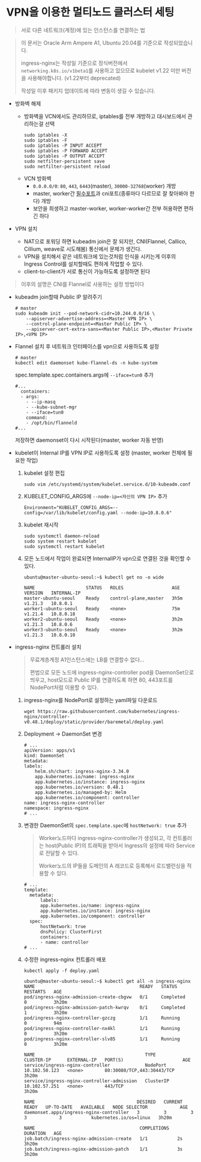 # VPN을 이용한 멀티노드 클러스터 세팅

> 서로 다른 네트워크(계정)에 있는 인스턴스를 연결하는 법

> 이 문서는 Oracle Arm Ampere A1, Ubuntu 20.04를 기준으로 작성되었습니다.
>
> ingress-nginx는 작성일 기준으로 정식버전에서 `networking.k8s.io/v1beta1`를 사용하고 있으므로 kubelet v1.22 미만 버전을 사용해야합니다. (v1.22부터 deprecated)
>
> 작성일 이후 패키지 업데이트에 따라 변동이 생길 수 있습니다.

- 방화벽 해제
  - 방화벽을 VCN에서도 관리하므로, iptables를 전부 개방하고 대시보드에서 관리하는걸 선택
      ```
    sudo iptables -X
    sudo iptables -F
    sudo iptables -P INPUT ACCEPT
    sudo iptables -P FORWARD ACCEPT
    sudo iptables -P OUTPUT ACCEPT
    sudo netfilter-persistent save
    sudo netfilter-persistent reload
    ```
  - VCN 방화벽
    - `0.0.0.0/0`: `80`, `443`, `6443`(master), `30000-32768`(worker) 개방
    - master, worker간 [필수포트](https://kubernetes.io/ko/docs/setup/production-environment/tools/kubeadm/install-kubeadm/)과 cni포트(종류마다 다르므로 잘 찾아봐야 한다) 개방
    - 보안을 희생하고 master-worker, worker-worker간 전부 허용하면 편하긴 하다

- VPN 설치
  - NAT으로 포워딩 하면 kubeadm join은 잘 되지만, CNI(Flannel, Callico, Cillium, weave로 시도해봄) 통신에서 문제가 생긴다.
  - VPN을 설치해서 같은 네트워크에 있는것처럼 인식을 시키는게 이후의 Ingress Control를 설치할때도 편하게 작업할 수 있다.
  - client-to-client가 서로 통신이 가능하도록 설정하면 된다

> 이후의 설명은 CNI를 Flannel로 사용하는 설정 방법이다
- kubeadm join할때 Public IP 알려주기
    ```
    # master
    sudo kubeadm init --pod-network-cidr=10.244.0.0/16 \
        --apiserver-advertise-address=<Master VPN IP> \
        --control-plane-endpoint=<Master Public IP> \
        --apiserver-cert-extra-sans=<Master Public IP>,<Master Private IP>,<VPN IP>
    ```
- Flannel 설치 후 네트워크 인터페이스를 vpn으로 사용하도록 설정
    ```
    # master
    kubectl edit daemonset kube-flannel-ds -n kube-system
    ```
    spec.template.spec.containers.args에 `--iface=tun0` 추가
    ```
    #...
      containers:
      - args:
        - --ip-masq
        - --kube-subnet-mgr
        - --iface=tun0
        command:
        - /opt/bin/flanneld
    #...
    ```
    저장하면 daemonset이 다시 시작된다(master, worker 자동 반영)
- kubelet이 Internal IP를 VPN IP로 사용하도록 설정 (master, worker 전체에 필요한 작업)
  
  1. kubelet 설정 편집
        ```
        sudo vim /etc/systemd/system/kubelet.service.d/10-kubeadm.conf
        ```
  2. KUBELET_CONFIG_ARGS에 `--node-ip=<자신의 VPN IP>` 추가
        ```
        Environment="KUBELET_CONFIG_ARGS=--config=/var/lib/kubelet/config.yaml --node-ip=10.8.0.6"
        ```
  3. kubelet 재시작
        ```
        sudo systemctl daemon-reload
        sudo system restart kubelet
        sudo systemctl restart kubelet
        ```
  4. 모든 노드에서 작업이 완료되면 InternalIP가 vpn으로 연결된 것을 확인할 수 있다.
        ```
        ubuntu@master-ubuntu-seoul:~$ kubectl get no -o wide
        
        NAME                   STATUS   ROLES                  AGE    VERSION   INTERNAL-IP  
        master-ubuntu-seoul    Ready    control-plane,master   3h5m   v1.21.3   10.8.0.1  
        worker1-ubuntu-seoul   Ready    <none>                 75m    v1.21.4   10.8.0.18   
        worker2-ubuntu-seoul   Ready    <none>                 3h2m   v1.21.3   10.8.0.6    
        worker3-ubuntu-seoul   Ready    <none>                 3h2m   v1.21.3   10.8.0.10  
        ```

- ingress-nginx 컨트롤러 설치
  > 무료계층계정 A1인스턴스에는 LB를 연결할수 없다...
  >
  > 편법으로 모든 노드에 ingress-nginx-controller pod을 DaemonSet으로 띄우고, host모드로 Public IP를 연결하도록 하면 80, 443포트를 NodePort처럼 이용할 수 있다.

  1. ingress-nginx를 NodePort로 설정하는 yaml파일 다운로드
      ```
      wget https://raw.githubusercontent.com/kubernetes/ingress-nginx/controller-v0.48.1/deploy/static/provider/baremetal/deploy.yaml
      ```
  2. Deployment → DaemonSet 변경
      ```
      # ...
      apiVersion: apps/v1
      kind: DaemonSet
      metadata:
      labels:
          helm.sh/chart: ingress-nginx-3.34.0
          app.kubernetes.io/name: ingress-nginx
          app.kubernetes.io/instance: ingress-nginx
          app.kubernetes.io/version: 0.48.1
          app.kubernetes.io/managed-by: Helm
          app.kubernetes.io/component: controller
      name: ingress-nginx-controller
      namespace: ingress-nginx
      # ...
      ```
  3. 변경한 DaemonSet의 `spec.template.spec`에 `hostNetwork: true` 추가
      > Worker노드마다 ingress-nginx-controller가 생성되고, 각 컨트롤러는 host(Public IP)의 트래픽을 받아서 Ingress의 설정에 따라 Service로 전달할 수 있다.
      >
      > Worker노드의 IP들을 도메인의 A 레코드로 등록해서 로드밸런싱을 적용할 수 있다.

      ```
      # ...
      template:
        metadata:
            labels:
            app.kubernetes.io/name: ingress-nginx
            app.kubernetes.io/instance: ingress-nginx
            app.kubernetes.io/component: controller
        spec:
            hostNetwork: true
            dnsPolicy: ClusterFirst
            containers:
            - name: controller
      # ...
      ```
  4. 수정한 ingress-nginx 컨트롤러 배포
      ```
      kubectl apply -f deploy.yaml
      ```
      ```
      ubuntu@master-ubuntu-seoul:~$ kubectl get all -n ingress-nginx
      NAME                                       READY   STATUS      RESTARTS   AGE
      pod/ingress-nginx-admission-create-cbgvw   0/1     Completed   0          3h20m
      pod/ingress-nginx-admission-patch-kwrqv    0/1     Completed   1          3h20m
      pod/ingress-nginx-controller-gzczg         1/1     Running     0          94m
      pod/ingress-nginx-controller-nx4kl         1/1     Running     0          3h20m
      pod/ingress-nginx-controller-slv85         1/1     Running     0          3h20m

      NAME                                         TYPE        CLUSTER-IP      EXTERNAL-IP   PORT(S)                      AGE
      service/ingress-nginx-controller             NodePort    10.102.50.123   <none>        80:30080/TCP,443:30443/TCP   3h20m
      service/ingress-nginx-controller-admission   ClusterIP   10.102.57.251   <none>        443/TCP                      3h20m

      NAME                                      DESIRED   CURRENT   READY   UP-TO-DATE   AVAILABLE   NODE SELECTOR            AGE
      daemonset.apps/ingress-nginx-controller   3         3         3       3            3           kubernetes.io/os=linux   3h20m

      NAME                                       COMPLETIONS   DURATION   AGE
      job.batch/ingress-nginx-admission-create   1/1           2s         3h20m
      job.batch/ingress-nginx-admission-patch    1/1           3s         3h20m
     ```
